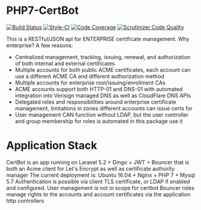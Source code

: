 # PHP7-CertBot
[![Build Status](https://scrutinizer-ci.com/g/metaclassing/PHP7-CertBot/badges/build.png?b=master)](https://scrutinizer-ci.com/g/metaclassing/PHP7-CertBot/build-status/master)
[![Style-CI](https://styleci.io/repos/62511938/shield?branch=master)]()
[![Code Coverage](https://scrutinizer-ci.com/g/metaclassing/PHP7-CertBot/badges/coverage.png?b=master)](https://scrutinizer-ci.com/g/metaclassing/PHP7-CertBot/?branch=master)
[![Scrutinizer Code Quality](https://scrutinizer-ci.com/g/metaclassing/PHP7-CertBot/badges/quality-score.png?b=master)](https://scrutinizer-ci.com/g/metaclassing/PHP7-CertBot/?branch=master)

This is a RESTful/JSON api for ENTERPRISE certificate management. Why enterprise? A few reasons:
* Centralized management, tracking, issuing, renewal, and authorization of both internal and external certificates
* Multiple accounts for both public ACME certificates, each account can use a different ACME CA and different authorization method
* Multiple accounts for enterprise root/issuing/enrollment CAs
* ACME accounts support both HTTP-01 and DNS-01 with automated integration into Verisign managed DNS as well as CloudFlare DNS APIs
* Delegated roles and responsibilities around enterprise certificate management, limitations in zones different accounts can issue certs for
* User management CAN function without LDAP, but the user controller and group membership for roles is automated in this package use it

# Application Stack
CertBot is an app running on Laravel 5.2 + Dingo + JWT + Bouncer that is both an Acme client for Let's Encrypt as well as certificate authority manager
The current deployment is: Ubuntu 16.04 + Nginx + PHP 7 + Mysql 5.7
Authentication is possible via client TLS certificate, or LDAP if enabled and configured. User management is not in scope for certbot
Bouncer roles manage rights to the accounts and account certificates via the application http controllers
